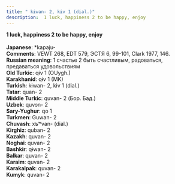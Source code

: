 ```yaml
---
title: " kɨwan- 2, kɨv 1 (dial.)"
description:  1 luck, happiness 2 to be happy, enjoy
---
```

<p data-pagefind-weight="0.5">
<strong> 1 luck, happiness 2 to be happy, enjoy</strong><br><br>
<strong>Japanese</strong>:  *kapaju-<br>
<strong>Comments</strong>:  VEWT 268, EDT 579, ЭСТЯ 6, 99-101, Clark 1977, 146.<br>
<strong>Russian meaning</strong>:  1 счастье 2 быть счастливым, радоваться, предаваться удовольствиям<br>
<strong>Old Turkic</strong>:  qɨv 1 (OUygh.)<br>
<strong>Karakhanid</strong>:  qɨv 1 (MK)<br>
<strong>Turkish</strong>:  kɨwan- 2, kɨv 1 (dial.)<br>
<strong>Tatar</strong>:  quan- 2<br>
<strong>Middle Turkic</strong>:  quvan- 2 (Бор. Бад.)<br>
<strong>Uzbek</strong>:  quvɔn- 2<br>
<strong>Sary-Yughur</strong>:  qo 1<br>
<strong>Turkmen</strong>:  Guwan- 2<br>
<strong>Chuvash</strong>:  xъʷvan- (dial.)<br>
<strong>Kirghiz</strong>:  quban- 2<br>
<strong>Kazakh</strong>:  quvan- 2<br>
<strong>Noghai</strong>:  quvan- 2<br>
<strong>Bashkir</strong>:  qɨwan- 2<br>
<strong>Balkar</strong>:  quvan- 2<br>
<strong>Karaim</strong>:  quvan- 2<br>
<strong>Karakalpak</strong>:  quvan- 2<br>
<strong>Kumyk</strong>:  quvan- 2<br>

</p>
